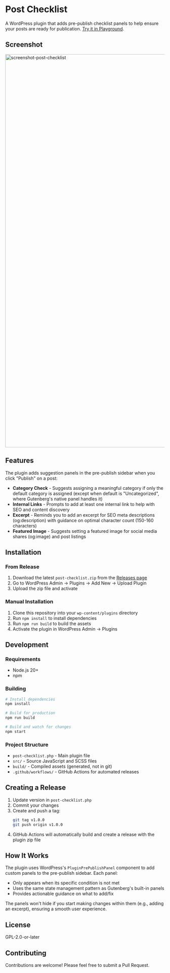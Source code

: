 # Post Checklist

A WordPress plugin that adds pre-publish checklist panels to help ensure your posts are ready for publication. [Try it in Playground](https://playground.wordpress.net/#{%22landingPage%22:%22/wp-admin/post-new.php%22,%22steps%22:[{%22step%22:%22unzip%22,%22zipFile%22:{%22resource%22:%22url%22,%22url%22:%22https://github-proxy.com/proxy/?repo=akirk/post-checklist&release=v1.0.0&asset=post-checklist.zip%22},%22extractToPath%22:%22/wordpress/wp-content/plugins/post-checklist%22},{%22step%22:%22activatePlugin%22,%22pluginPath%22:%22/wordpress/wp-content/plugins/post-checklist%22}]}).

## Screenshot

<img width="564" height="1242" alt="screenshot-post-checklist" src="https://github.com/user-attachments/assets/2008d0bc-58a0-4870-b57a-5fcb8a3f47c3" />

## Features

The plugin adds suggestion panels in the pre-publish sidebar when you click "Publish" on a post:

- **Category Check** - Suggests assigning a meaningful category if only the default category is assigned (except when default is "Uncategorized", where Gutenberg's native panel handles it)
- **Internal Links** - Prompts to add at least one internal link to help with SEO and content discovery
- **Excerpt** - Reminds you to add an excerpt for SEO meta descriptions (og:description) with guidance on optimal character count (150-160 characters)
- **Featured Image** - Suggests setting a featured image for social media shares (og:image) and post listings

## Installation

### From Release

1. Download the latest `post-checklist.zip` from the [Releases page](../../releases)
2. Go to WordPress Admin → Plugins → Add New → Upload Plugin
3. Upload the zip file and activate

### Manual Installation

1. Clone this repository into your `wp-content/plugins` directory
2. Run `npm install` to install dependencies
3. Run `npm run build` to build the assets
4. Activate the plugin in WordPress Admin → Plugins

## Development

### Requirements

- Node.js 20+
- npm

### Building

```bash
# Install dependencies
npm install

# Build for production
npm run build

# Build and watch for changes
npm start
```

### Project Structure

- `post-checklist.php` - Main plugin file
- `src/` - Source JavaScript and SCSS files
- `build/` - Compiled assets (generated, not in git)
- `.github/workflows/` - GitHub Actions for automated releases

## Creating a Release

1. Update version in `post-checklist.php`
2. Commit your changes
3. Create and push a tag:
   ```bash
   git tag v1.0.0
   git push origin v1.0.0
   ```
4. GitHub Actions will automatically build and create a release with the plugin zip file

## How It Works

The plugin uses WordPress's `PluginPrePublishPanel` component to add custom panels to the pre-publish sidebar. Each panel:

- Only appears when its specific condition is not met
- Uses the same state management pattern as Gutenberg's built-in panels
- Provides actionable guidance on what to add/fix

The panels won't hide if you start making changes within them (e.g., adding an excerpt), ensuring a smooth user experience.

## License

GPL-2.0-or-later

## Contributing

Contributions are welcome! Please feel free to submit a Pull Request.

